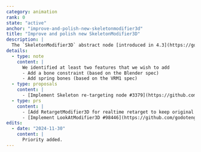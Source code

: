 ```yaml
---
category: animation
rank: 0
state: "active"
anchor: "improve-and-polish-new-skeletonmodifier3d"
title: "Improve and polish new SkeletonModifier3D"
description: |
  The `SkeletonModifier3D` abstract node [introduced in 4.3](https://godotengine.org/releases/4.3/#animation-skeletonmodifier3d-node) helps users to modify and add new functionality to bones via script. We want to build upon that new structure to add new features to it.
details:
  - type: note
    content: |
      We identified at least two features that we wish to add
      - Add a bone constraint (based on the Blender spec)
      - Add spring bones (based on the VRM1 spec)
  - type: proposals
    content: |
      - [Implement Skeleton re-targeting node #3379](https://github.com/godotengine/godot-proposals/issues/3379)
  - type: prs
    content: |
      - [Add RetargetModifier3D for realtime retarget to keep original rest #97824](https://github.com/godotengine/godot/pull/97824)
      - [Implement LookAtModifier3D #98446](https://github.com/godotengine/godot/pull/98446)
edits:
  - date: "2024-11-30"
    content: |
      Priority added.
---
```

